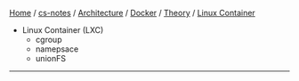 [Home](https://mengxianbin.github.io) /
[cs-notes](https://mengxianbin.github.io/cs-notes/site) /
[Architecture](https://mengxianbin.github.io/cs-notes/site/Architecture) /
[Docker](https://mengxianbin.github.io/cs-notes/site/Architecture/Docker) /
[Theory](https://mengxianbin.github.io/cs-notes/site/Architecture/Docker/Theory) /
[Linux Container](https://mengxianbin.github.io/cs-notes/site/Architecture/Docker/Theory/Linux%20Container)

* Linux Container (LXC)
    * cgroup
    * namepsace
    * unionFS

---
